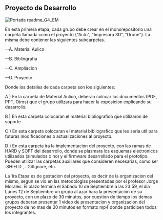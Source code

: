 ## Proyecto de Desarrollo
![Portada readme_G4_EM](https://user-images.githubusercontent.com/46485082/191259112-6b701e0a-4697-48e1-965d-e8f889b13e62.png)


En esta primera etapa, cada grupo debe crear en el monorepositorio una carpeta llamada como el proyecto {"Auto", "Impresora 3D", "Drone"}. La misma debe contener las siguientes subcarpetas.

--A. Material Aulico

--B. Bibliografia

--C. Ampliacion

--D. Proyecto


Donde los detalles de cada carpeta son los siguientes:

A ) En la carpeta de Material Aulico, deberan colocar los documentos (PDF, PPT, Otros) que el grupo utilizara para hacer la exposicion explicando su desarrollo.

B ) En esta carpeta colocaran el material bibliografico que utilizaron de soporte.

C ) En esta carpeta colocaran el material bibliografico que les seria util para futuras modificaciones o actualizaciones al proyecto.

D ) En esta carpeta ira la implementacion del proyecto, con las ramas de HARD y SOFT del desarrollo, donde se plasmara los esquemas electronicos utilizados (simulados o no) y el firmware desarrollado para el prototipo. Pueden utilizar las carpetas auxiliares que consideren necesarias, como ser .SHIELD , . GitIgnore, etc.

La 1ra Etapa es de gestacion del proyecto, es decir de la organizacion del mismo, segun se vio en las metodologias presentadas por el profesor Jorge Morales. El plazo termina el Sabado 10 de Septiembre a las 23:59, el dia Lunes 12 de Septiembre un grupo al azar hara la presentacion de su proyecto, con un plazo de 30 minutos, por cuestion de tiempo los demas grupos deberan presentar 1 video de presentacion y organizacion del proyecto de no mas de 30 minutos en formato mp4 donde participen todos los integrantes.
